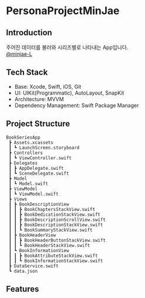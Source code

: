 # PersonaProjectMinJae

## Introduction

주어진 데이터를 불러와 시리즈별로 나타내는 App입니다.<br>
 [@minjae-L](https://github.com/minjae-L) 

## Tech Stack

* Base: Xcode, Swift, iOS, Git
* UI: UIKit(Programmatic), AutoLayout, SnapKit
* Architecture: MVVM
* Dependency Management: Swift Package Manager

## Project Structure

```
BookSeriesApp
 ┣ Assets.xcassets
 ┃ ┗ LaunchScreen.storyboard
 ┣ Controllers
 ┃ ┗ ViewController.swift
 ┣ Delegates
 ┃ ┣ AppDelegate.swift
 ┃ ┗ SceneDelegate.swift
 ┣ Model
 ┃ ┗ Model.swift
 ┣ ViewModel
 ┃ ┗ ViewModel.swift
 ┣ Views
 ┃ ┣ BookDescriptionView
 ┃ ┃ ┣ BookChaptersStackView.swift
 ┃ ┃ ┣ BookDedicationStackView.swift
 ┃ ┃ ┣ BookDescriptionScrollView.swift
 ┃ ┃ ┣ BookDescriptionStackView.swift
 ┃ ┃ ┗ BookSummaryStackView.swift
 ┃ ┣ BookHeaderView
 ┃ ┃ ┣ BookHeaderButtonStackView.swift
 ┃ ┃ ┗ BookHeaderStackView.swift
 ┃ ┗ BookInformationView
 ┃ ┃ ┣ BookAttributeStackView.swift
 ┃ ┃ ┗ BookInformationStackView.swift
 ┣ DataService.swift
 ┗ data.json
```

## Features
